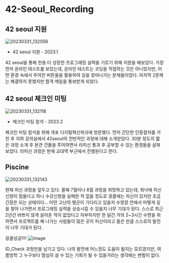 # 42-Seoul_Recording

## 42 seoul 지원
![20230331_132056](https://user-images.githubusercontent.com/84756586/229022390-2caf83e8-908c-49dc-bbec-440f3b66a938.png)

- 42 seoul 지원 - 2023.1

42 seoul을 통해 한층 더 성장한 프로그래밍 실력을 기르기 위해 지원을 해보았다. 가장 먼저 온라인 테스트를 보았는데, 온라인 테스트는 코딩을 직접하는 것은 아니었지만, 어떤 환경 속에서 주어진 버튼들을 활용하여 길을 찾아나가는 문제들이었다. 마지막 2문제는 해결하지 못했지만 합격 메일을 통보받게 되었다.

## 42 seoul 체크인 미팅
![20230331_132118](https://user-images.githubusercontent.com/84756586/229022707-90c910d1-350b-4ca8-b85f-8c434ce7683c.png)

- 체크인 미팅 참석 - 2023.2

체크인 미팅 참석을 위해 개포 디지털혁신파크에 방문했다. 먼저 간단한 인증절차를 거친 후 지하 강의실에서 42seoul의 전반적인 과정에 대해 소개받았다. 30분 정도의 짧은 과정 소개 후 본관 건물을 투어하면서 라피신 통과 후 공부할 수 있는 환경들을 살펴보았다. 라피신 과정은 현재 교대역 부근에서 진행된다고 한다.

## Piscine
![20230331_132143](https://user-images.githubusercontent.com/84756586/229023236-74bbc84a-43fb-42f6-9b81-4c8c3a58d184.png)

현재 피신 과정을 앞두고 있다. 올해 7월이나 8월 과정을 희망하고 있는데, 워낙에 피신 신청이 힘들다고 하니 수강신청을 실패한 적 없을 정도로 광클에는 자신이 있지만 조금 긴장은 되는 상태이다... 어떤 고난의 행군이 기다리고 있을지 수영장 안에서 어떻게 길을 찾아 나가면서 프로그래밍 실력을 상승시킬 수 있을지 너무 기대가 된다. 스스로 최근 2년간 바쁘지 않게 살아온 적이 없었다고 자부하지만 한 달간 거의 2~3시간 수면을 취하면서 프로젝트를 해 나가는 사람들이 많은 곳이 피신이라고 들은 만큼 스스로의 발전이 너무 기대가 된다.

광클성공!!!!
![image](https://github.com/LEE-hyeon0771/42-Seoul_Recording/assets/84756586/c495678b-85b6-4bbb-80e5-ab1388c0fced)

ID_Check 과정만을 남기고 있다. 나의 발전에 어느정도 도움이 될지는 모르겠지만, 여름방학 그 누구보다 열심히 살 수 있는 기회가 될 수 있을거라는 생각에는 변함이 없다. 
